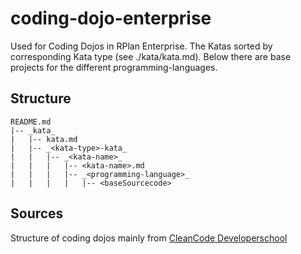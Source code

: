 # coding-dojo-enterprise
Used for Coding Dojos in RPlan Enterprise. The Katas sorted by corresponding Kata type (see ./kata/kata.md). Below there are base projects for the different programming-languages.

## Structure
```
README.md
|-- _kata_
|   |-- kata.md
|   |-- _<kata-type>-kata_
|   |   |-- _<kata-name>_
|   |   |   |-- <kata-name>.md
|   |   |   |-- _<programming-language>_
|   |   |   |   |-- <baseSourcecode>
```
## Sources
Structure of coding dojos mainly from [CleanCode Developerschool](http://ccd-school.de/coding-dojo/)